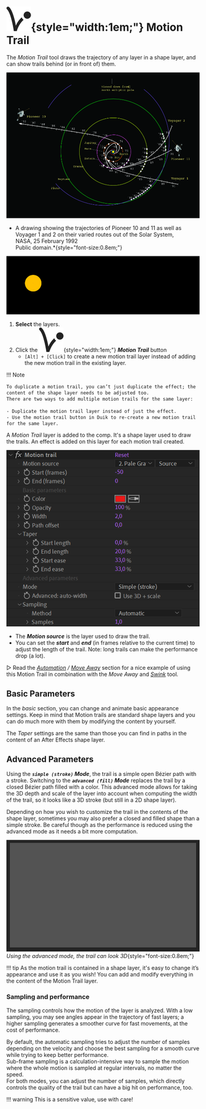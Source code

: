 # ![](../../img/duik/icons/motion_trail.svg){style="width:1em;"} Motion Trail

The *Motion Trail* tool draws the trajectory of any layer in a shape layer, and can show trails behind (or in front of) them.

![](../../img/illustration/A_drawing_showing_the_trajectories_of_Pioneer_10_and_11_as_well_as_Voyager_1_and_2_on_their_varied_routes_out_of_the_Solar_System.jpg)  
* A drawing showing the trajectories of Pioneer 10 and 11 as well as Voyager 1 and 2 on their varied routes out of the Solar System,  
NASA, 25 February 1992   
Public domain.*{style="font-size:0.8em;"}

![](../../img/examples/motion_trail.gif)

1. **Select** the layers.
2. Click the ![](../../img/duik/icons/motion_trail.svg){style="width:1em;"} ***Motion Trail*** button  
    - `[Alt] + [Click]` to create a new motion trail layer instead of adding the new motion trail in the existing layer.

!!! Note

    To duplicate a motion trail, you can’t just duplicate the effect; the content of the shape layer needs to be adjusted too.  
    There are two ways to add multiple motion trails for the same layer:

    - Duplicate the motion trail layer instead of just the effect.
    - Use the motion trail button in Duik to re-create a new motion trail for the same layer.


A *Motion Trail* layer is added to the comp. It's a shape layer used to draw the trails. An effect is added on this layer for each motion trail created.

![](../../img/duik/automation/motiontrail-effect.png)

- The ***Motion source*** is the layer used to draw the trail.
- You can set the ***start*** and ***end*** (in frames relative to the current time) to adjust the length of the trail. Note: long trails can make the performance drop (a lot).

▷ Read the *[Automation](index.md) / [Move Away](move-away.md)* section for a nice example of using this Motion Trail in combination with the *Move Away* and *[Swink](swink.md)* tool.

## Basic Parameters

In the *basic* section, you can change and animate basic appearance settings. Keep in mind that Motion trails are standard shape layers and you can do much more with them by modifying the content by yourself.

The *Taper* settings are the same than those you can find in paths in the content of an After Effects shape layer.

## Advanced Parameters

Using the ***`simple (stroke)` Mode***, the trail is a simple open Bézier path with a stroke. Switching to the ***`advanced (fill)` Mode*** replaces the trail by a closed Bézier path filled with a color. This advanced mode allows for taking the 3D depth and scale of the layer into account when computing the width of the trail, so it looks like a 3D stroke (but still in a 2D shape layer).

Depending on how you wish to customize the trail in the contents of the shape layer, sometimes you may also prefer a closed and filled shape than a simple stroke. Be careful though as the performance is reduced using the advanced mode as it needs a bit more computation.

![](../../img/examples/motiontrails2.gif)  
*Using the advanced mode, the trail can look 3D*{style="font-size:0.8em;"}

!!! tip
    As the motion trail is contained in a shape layer, it's easy to change it’s appearance and use it as you wish! You can add and modify everything in the content of the Motion Trail layer.

### Sampling and performance

The sampling controls how the motion of the layer is analyzed. With a low sampling, you may see angles appear in the trajectory of fast layers; a higher sampling generates a smoother curve for fast movements, at the cost of performance.

By default, the automatic sampling tries to adjust the number of samples depending on the velocity and choose the best sampling for a smooth curve while trying to keep better performance.  
Sub-frame sampling is a calculation-intensive way to sample the motion where the whole motion is sampled at regular intervals, no matter the speed.  
For both modes, you can adjust the number of samples, which directly controls the quality of the trail but can have a big hit on performance, too.

!!! warning
    This is a sensitive value, use with care!
